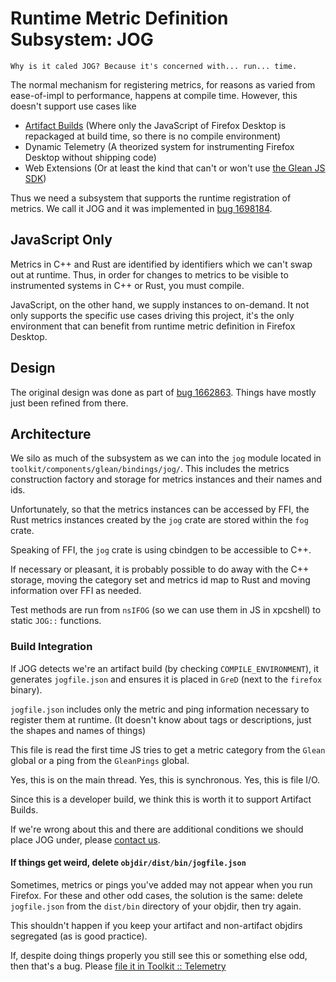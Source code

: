 # Runtime Metric Definition Subsystem: JOG

```{admonition} I'm Sorry
Why is it caled JOG? Because it's concerned with... run... time.
```

The normal mechanism for registering metrics,
for reasons as varied from ease-of-impl to performance,
happens at compile time.
However, this doesn't support use cases like
* [Artifact Builds][artifact-build]
  (Where only the JavaScript of Firefox Desktop is repackaged at build time,
  so there is no compile environment)
* Dynamic Telemetry
  (A theorized system for instrumenting Firefox Desktop without shipping code)
* Web Extensions
  (Or at least the kind that can't or won't use
  [the Glean JS SDK][glean-js])

Thus we need a subsystem that supports the runtime registration of metrics.
We call it JOG and it was implemented in [bug 1698184][impl-bug].

## JavaScript Only

Metrics in C++ and Rust are identified by identifiers which we can't swap out at runtime.
Thus, in order for changes to metrics to be visible to instrumented systems in C++ or Rust, you must compile.

JavaScript, on the other hand, we supply instances to on-demand.
It not only supports the specific use cases driving this project,
it's the only environment that can benefit from runtime metric definition in Firefox Desktop.

## Design

The original design was done as part of
[bug 1662863][design-bug].
Things have mostly just been refined from there.

## Architecture

We silo as much of the subsystem as we can into the
`jog` module located in `toolkit/components/glean/bindings/jog/`.
This includes the metrics construction factory and storage for metrics instances and their names and ids.

Unfortunately, so that the metrics instances can be accessed by FFI,
the Rust metrics instances created by the `jog` crate are stored within the `fog` crate.

Speaking of FFI, the `jog` crate is using cbindgen to be accessible to C++.

If necessary or pleasant, it is probably possible to do away with the C++ storage,
moving the category set and metrics id map to Rust and moving information over FFI as needed.

Test methods are run from `nsIFOG` (so we can use them in JS in xpcshell)
to static `JOG::` functions.

### Build Integration

If JOG detects we're an artifact build (by checking `COMPILE_ENVIRONMENT`),
it generates `jogfile.json` and ensures it is placed in `GreD`
(next to the `firefox` binary).

`jogfile.json` includes only the metric and ping information necessary to register them at runtime.
(It doesn't know about tags or descriptions, just the shapes and names of things)

This file is read the first time JS tries to get a metric category from the
`Glean` global or a ping from the `GleanPings` global.

Yes, this is on the main thread. Yes, this is synchronous. Yes, this is file I/O.

Since this is a developer build, we think this is worth it to support Artifact Builds.

If we're wrong about this and there are additional conditions we should place JOG under,
please [contact us][glean-channel].

#### If things get weird, delete `objdir/dist/bin/jogfile.json`

Sometimes, metrics or pings you've added may not appear when you run Firefox.
For these and other odd cases, the solution is the same:
delete `jogfile.json` from the `dist/bin` directory of your objdir, then try again.

This shouldn't happen if you keep your artifact and non-artifact objdirs segregated
(as is good practice).

If, despite doing things properly you still see this or something else odd, then that's a bug.
Please [file it in Toolkit :: Telemetry][file-bug]

[artifact-build]: https://firefox-source-docs.mozilla.org/contributing/build/artifact_builds.html
[glean-js]: https://mozilla.github.io/glean/book/user/adding-glean-to-your-project/javascript.html
[impl-bug]: https://bugzilla.mozilla.org/show_bug.cgi?id=1698184
[design-bug]: https://bugzilla.mozilla.org/show_bug.cgi?id=1662863
[glean-channel]: https://chat.mozilla.org/#/room/#glean:mozilla.org
[file-bug]: https://bugzilla.mozilla.org/enter_bug.cgi?assigned_to=nobody%40mozilla.org&bug_ignored=0&bug_severity=--&bug_status=NEW&bug_type=defect&cf_a11y_review_project_flag=---&cf_fx_iteration=---&cf_fx_points=---&cf_performance_impact=---&cf_status_firefox106=---&cf_status_firefox107=---&cf_status_firefox108=---&cf_status_firefox_esr102=---&cf_status_thunderbird_esr102=---&cf_status_thunderbird_esr91=---&cf_tracking_firefox106=---&cf_tracking_firefox107=---&cf_tracking_firefox108=---&cf_tracking_firefox_esr102=---&cf_tracking_firefox_relnote=---&cf_tracking_thunderbird_esr102=---&cf_tracking_thunderbird_esr91=---&cf_webcompat_priority=---&component=Telemetry&contenttypemethod=list&contenttypeselection=text%2Fplain&defined_groups=1&filed_via=standard_form&flag_type-203=X&flag_type-37=X&flag_type-41=X&flag_type-607=X&flag_type-721=X&flag_type-737=X&flag_type-787=X&flag_type-799=X&flag_type-800=X&flag_type-803=X&flag_type-846=X&flag_type-855=X&flag_type-864=X&flag_type-930=X&flag_type-936=X&flag_type-937=X&flag_type-952=X&form_name=enter_bug&maketemplate=Remember%20values%20as%20bookmarkable%20template&op_sys=Unspecified&priority=--&product=Toolkit&rep_platform=Unspecified&short_desc=Problem%20with%20JOG%3A%20&target_milestone=---&version=unspecified
